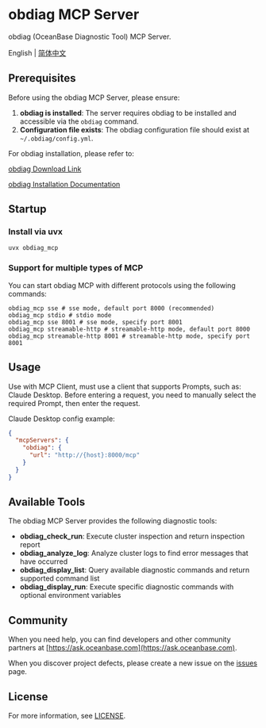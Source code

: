 # obdiag MCP Server

obdiag (OceanBase Diagnostic Tool) MCP Server.

English | [简体中文](obdiag_mcp_server_CN.md)

## Prerequisites

Before using the obdiag MCP Server, please ensure:

1. **obdiag is installed**: The server requires obdiag to be installed and accessible via the `obdiag` command.
2. **Configuration file exists**: The obdiag configuration file should exist at `~/.obdiag/config.yml`.

For obdiag installation, please refer to:

[obdiag Download Link](https://www.oceanbase.com/softwarecenter)

[obdiag Installation Documentation](https://www.oceanbase.com/docs/common-obdiag-cn-1000000003892386)

## Startup

### Install via uvx

```shell
uvx obdiag_mcp
```

### Support for multiple types of MCP

You can start obdiag MCP with different protocols using the following commands:

```shell
obdiag_mcp sse # sse mode, default port 8000 (recommended)
obdiag_mcp stdio # stdio mode
obdiag_mcp sse 8001 # sse mode, specify port 8001
obdiag_mcp streamable-http # streamable-http mode, default port 8000
obdiag_mcp streamable-http 8001 # streamable-http mode, specify port 8001
```

## Usage

Use with MCP Client, must use a client that supports Prompts, such as: Claude Desktop. Before entering a request, you need to manually select the required Prompt, then enter the request.

Claude Desktop config example:

```json
{
  "mcpServers": {
    "obdiag": {
      "url": "http://{host}:8000/mcp"
    }
  }
}
```

## Available Tools

The obdiag MCP Server provides the following diagnostic tools:

- **obdiag_check_run**: Execute cluster inspection and return inspection report
- **obdiag_analyze_log**: Analyze cluster logs to find error messages that have occurred
- **obdiag_display_list**: Query available diagnostic commands and return supported command list
- **obdiag_display_run**: Execute specific diagnostic commands with optional environment variables

## Community

When you need help, you can find developers and other community partners at [https://ask.oceanbase.com](https://ask.oceanbase.com).

When you discover project defects, please create a new issue on the [issues](https://github.com/oceanbase/mcp-oceanbase/issues) page.

## License

For more information, see [LICENSE](../LICENSE).